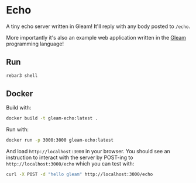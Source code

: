 # Echo

A tiny echo server written in Gleam! It'll reply with any body posted to
`/echo`.

More importantly it's also an example web application written in the
[Gleam](https://gleam.run) programming language!

## Run

```sh
rebar3 shell
```

## Docker

Build with:

```sh
docker build -t gleam-echo:latest .
```

Run with:

```sh
docker run -p 3000:3000 gleam-echo:latest
```

And load `http://localhost:3000` in your browser. You should see an instruction to interact with
the server by POST-ing to `http://localhost:3000/echo` which you can test with:

```sh
curl -X POST -d "hello gleam" http://localhost:3000/echo
```

